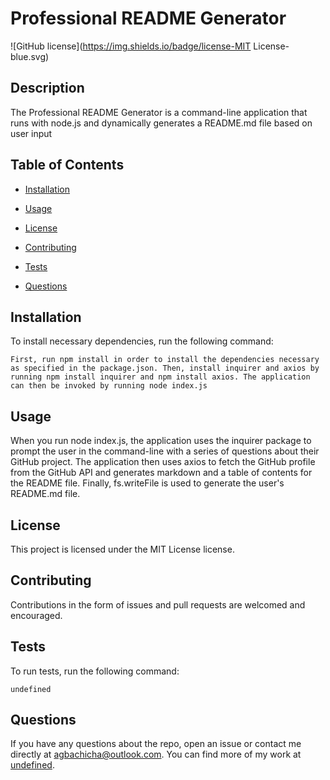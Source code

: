 # Professional README Generator
![GitHub license](https://img.shields.io/badge/license-MIT License-blue.svg)

## Description

The Professional README Generator is a command-line application that runs with node.js and dynamically generates a README.md file based on user input

## Table of Contents 

* [Installation](#installation)

* [Usage](#usage)

* [License](#license)

* [Contributing](#contributing)

* [Tests](#tests)

* [Questions](#questions)

## Installation

To install necessary dependencies, run the following command:

```
First, run npm install in order to install the dependencies necessary as specified in the package.json. Then, install inquirer and axios by running npm install inquirer and npm install axios. The application can then be invoked by running node index.js
```

## Usage

When you run node index.js, the application uses the inquirer package to prompt the user in the command-line with a series of questions about their GitHub project. The application then uses axios to fetch the GitHub profile from the GitHub API and generates markdown and a table of contents for the README file. Finally, fs.writeFile is used to generate the user's README.md file.

## License

This project is licensed under the MIT License license.
  
## Contributing

Contributions in the form of issues and pull requests are welcomed and encouraged.

## Tests

To run tests, run the following command:

```
undefined
```

## Questions

If you have any questions about the repo, open an issue or contact me directly at agbachicha@outlook.com. You can find more of my work at [undefined](https://github.com/undefined/).

